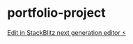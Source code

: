 # portfolio-project

[Edit in StackBlitz next generation editor ⚡️](https://stackblitz.com/~/github.com/LeoC9025/portfolio-project)